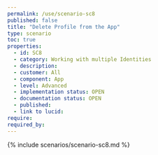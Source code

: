 ```yaml
---
permalink: /use/scenario-sc8
published: false
title: "Delete Profile from the App"
type: scenario
toc: true
properties:
  - id: SC8
  - category: Working with multiple Identities
  - description:
  - customer: All
  - component: App
  - level: Advanced
  - implementation status: OPEN
  - documentation status: OPEN
  - published:
  - link to lucid:
require:
required_by:
---
```


{% include scenarios/scenario-sc8.md %}
